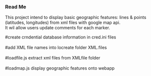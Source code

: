 <h3>Read Me</h3>

<p>This project intend to display basic geographic features: lines & points (latitudes, longitudes) from xml files with google map api.<br>
It wil allow users update comments for each marker.<br>
</p>

<p>
#create crndential database information in cred.ini files	<br><br>
#add XML file names into locreate folder XML.files <br><br>
#loadfile.js extract xml files from XMLfile folder <br><br>
#loadmap.js display geographic features onto webapp
</p>
